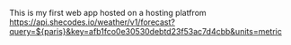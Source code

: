 This is my first web app hosted on a hosting platfrom
https://api.shecodes.io/weather/v1/forecast?query=${paris}&key=afb1fco0e30530debtd23f53ac7d4cbb&units=metric
